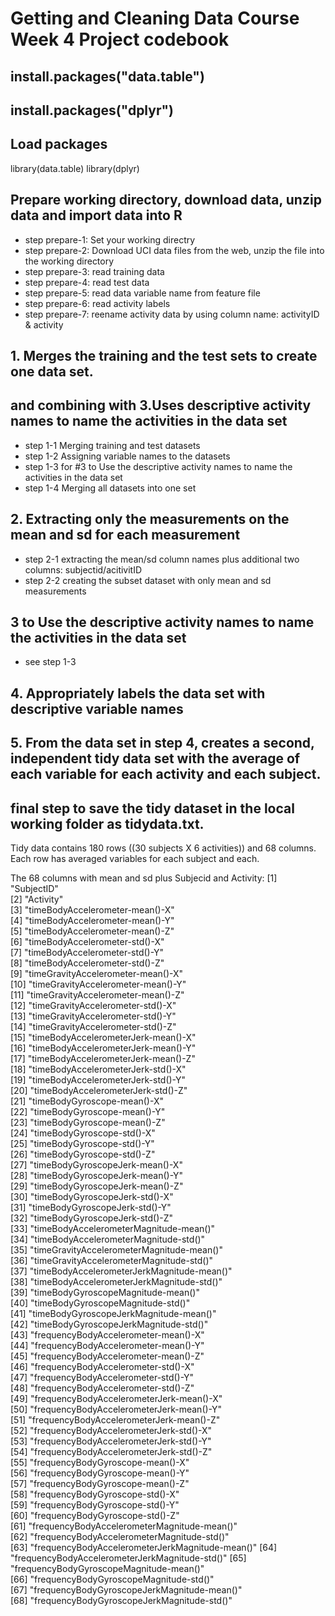 # Getting and Cleaning Data Course Week 4 Project codebook

## install.packages("data.table")
## install.packages("dplyr")

## Load packages
library(data.table)
library(dplyr)

## Prepare working directory, download data, unzip data and import data into R
* step prepare-1: Set your working directry
* step prepare-2: Download UCI data files from the web, unzip the file into the working directory
* step prepare-3: read training data
* step prepare-4: read test data
* step prepare-5: read data variable name from feature file
* step prepare-6: read activity labels
* step prepare-7: reename activity data by using column name: activityID & activity

## 1. Merges the training and the test sets to create one data set.
## and combining with 3.Uses descriptive activity names to name the activities in the data set

* step 1-1 Merging training and test datasets 
* step 1-2 Assigning variable names to the datasets
* step 1-3 for #3 to Use the descriptive activity names to name the activities in the data set
* step 1-4 Merging all datasets into one set

## 2. Extracting only the measurements on the mean and sd for each measurement

* step 2-1 extracting the mean/sd column names plus additional two columns: subjectid/acitivitID
* step 2-2 creating the subset dataset with only mean and sd measurements

## 3 to Use the descriptive activity names to name the activities in the data set
* see step 1-3

## 4. Appropriately labels the data set with descriptive variable names


## 5. From the data set in step 4, creates a second, independent tidy data set with the average of each variable for each activity and each subject.


## final step to save the tidy dataset in the local working folder as tidydata.txt.

Tidy data contains 180 rows ((30 subjects X 6 activities)) and 68 columns. Each row has averaged variables for each subject and each.

The 68 columns with mean and sd plus Subjecid and Activity:
 [1] "SubjectID"                                     
 [2] "Activity"                                      
 [3] "timeBodyAccelerometer-mean()-X"                
 [4] "timeBodyAccelerometer-mean()-Y"                
 [5] "timeBodyAccelerometer-mean()-Z"                
 [6] "timeBodyAccelerometer-std()-X"                 
 [7] "timeBodyAccelerometer-std()-Y"                 
 [8] "timeBodyAccelerometer-std()-Z"                 
 [9] "timeGravityAccelerometer-mean()-X"             
[10] "timeGravityAccelerometer-mean()-Y"             
[11] "timeGravityAccelerometer-mean()-Z"             
[12] "timeGravityAccelerometer-std()-X"              
[13] "timeGravityAccelerometer-std()-Y"              
[14] "timeGravityAccelerometer-std()-Z"              
[15] "timeBodyAccelerometerJerk-mean()-X"            
[16] "timeBodyAccelerometerJerk-mean()-Y"            
[17] "timeBodyAccelerometerJerk-mean()-Z"            
[18] "timeBodyAccelerometerJerk-std()-X"             
[19] "timeBodyAccelerometerJerk-std()-Y"             
[20] "timeBodyAccelerometerJerk-std()-Z"             
[21] "timeBodyGyroscope-mean()-X"                    
[22] "timeBodyGyroscope-mean()-Y"                    
[23] "timeBodyGyroscope-mean()-Z"                    
[24] "timeBodyGyroscope-std()-X"                     
[25] "timeBodyGyroscope-std()-Y"                     
[26] "timeBodyGyroscope-std()-Z"                     
[27] "timeBodyGyroscopeJerk-mean()-X"                
[28] "timeBodyGyroscopeJerk-mean()-Y"                
[29] "timeBodyGyroscopeJerk-mean()-Z"                
[30] "timeBodyGyroscopeJerk-std()-X"                 
[31] "timeBodyGyroscopeJerk-std()-Y"                 
[32] "timeBodyGyroscopeJerk-std()-Z"                 
[33] "timeBodyAccelerometerMagnitude-mean()"         
[34] "timeBodyAccelerometerMagnitude-std()"          
[35] "timeGravityAccelerometerMagnitude-mean()"      
[36] "timeGravityAccelerometerMagnitude-std()"       
[37] "timeBodyAccelerometerJerkMagnitude-mean()"     
[38] "timeBodyAccelerometerJerkMagnitude-std()"      
[39] "timeBodyGyroscopeMagnitude-mean()"             
[40] "timeBodyGyroscopeMagnitude-std()"              
[41] "timeBodyGyroscopeJerkMagnitude-mean()"         
[42] "timeBodyGyroscopeJerkMagnitude-std()"          
[43] "frequencyBodyAccelerometer-mean()-X"           
[44] "frequencyBodyAccelerometer-mean()-Y"           
[45] "frequencyBodyAccelerometer-mean()-Z"           
[46] "frequencyBodyAccelerometer-std()-X"            
[47] "frequencyBodyAccelerometer-std()-Y"            
[48] "frequencyBodyAccelerometer-std()-Z"            
[49] "frequencyBodyAccelerometerJerk-mean()-X"       
[50] "frequencyBodyAccelerometerJerk-mean()-Y"       
[51] "frequencyBodyAccelerometerJerk-mean()-Z"       
[52] "frequencyBodyAccelerometerJerk-std()-X"        
[53] "frequencyBodyAccelerometerJerk-std()-Y"        
[54] "frequencyBodyAccelerometerJerk-std()-Z"        
[55] "frequencyBodyGyroscope-mean()-X"               
[56] "frequencyBodyGyroscope-mean()-Y"               
[57] "frequencyBodyGyroscope-mean()-Z"               
[58] "frequencyBodyGyroscope-std()-X"                
[59] "frequencyBodyGyroscope-std()-Y"                
[60] "frequencyBodyGyroscope-std()-Z"                
[61] "frequencyBodyAccelerometerMagnitude-mean()"    
[62] "frequencyBodyAccelerometerMagnitude-std()"     
[63] "frequencyBodyAccelerometerJerkMagnitude-mean()"
[64] "frequencyBodyAccelerometerJerkMagnitude-std()" 
[65] "frequencyBodyGyroscopeMagnitude-mean()"        
[66] "frequencyBodyGyroscopeMagnitude-std()"         
[67] "frequencyBodyGyroscopeJerkMagnitude-mean()"    
[68] "frequencyBodyGyroscopeJerkMagnitude-std()"     


